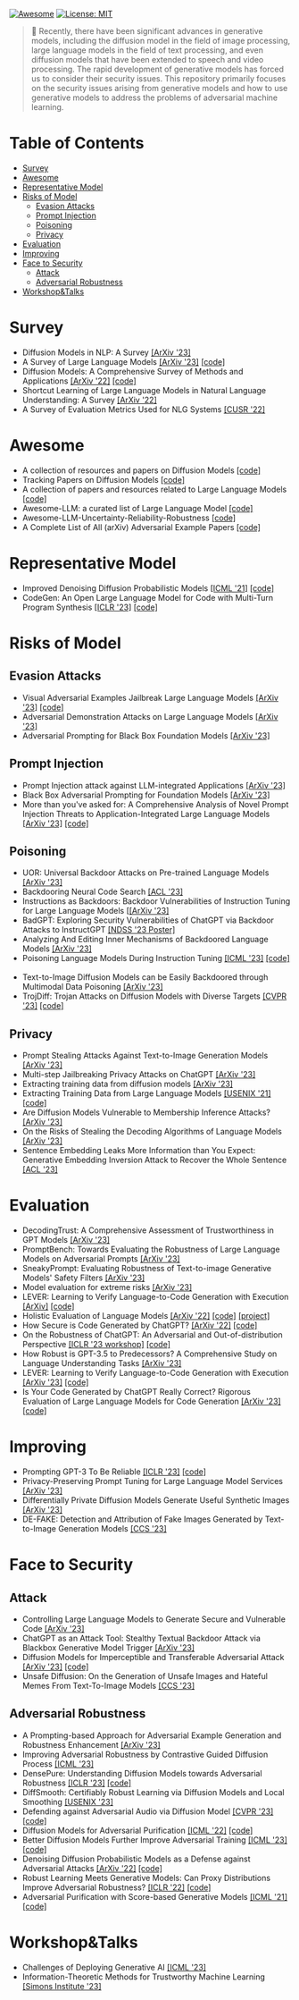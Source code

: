 [![Awesome](https://cdn.rawgit.com/sindresorhus/awesome/d7305f38d29fed78fa85652e3a63e154dd8e8829/media/badge.svg)](https://github.com/byerose/Awesome-Generative-AI-Security) 
[![License: MIT](https://img.shields.io/badge/License-MIT-green.svg)](https://opensource.org/licenses/MIT)
> 🚩 Recently, there have been significant advances in generative models, including the diffusion model in the field of image processing, large language models in the field of text processing, and even diffusion models that have been extended to speech and video processing. The rapid development of generative models has forced us to consider their security issues. This repository primarily focuses on the security issues arising from generative models and how to use generative models to address the problems of adversarial machine learning.

# Table of Contents
- [Survey](#Survey)
- [Awesome](#Awesome)
- [Representative Model](#Representative-Model)
- [Risks of Model](#Risks-of-Model)
  - [Evasion Attacks](#Evasion-Attacks)
  - [Prompt Injection](#Prompt-Injection)
  - [Poisoning](#Poisoning)
  - [Privacy](#Privacy)
- [Evaluation](#Evaluation)
- [Improving](#Improving)
- [Face to Security](#Face-to-Security)
  - [Attack](#Attack)  
  - [Adversarial Robustness](#Adversarial-Robustness)
- [Workshop&Talks](#Workshop&Talks)

# Survey

- Diffusion Models in NLP: A Survey [[ArXiv '23]](https://arxiv.org/abs/2303.07576) <img src="https://img.shields.io/badge/nlp-informational" alt="" />
- A Survey of Large Language Models [[ArXiv '23]](http://arxiv.org/abs/2303.18223) [[code]](https://github.com/RUCAIBox/LLMSurvey) <img src="https://img.shields.io/badge/nlp-informational" alt="" />
- Diffusion Models: A Comprehensive Survey of Methods and Applications [[ArXiv '22]](https://arxiv.org/abs/2209.00796) [[code]](https://github.com/YangLing0818/Diffusion-Models-Papers-Survey-Taxonomy) <img src="https://img.shields.io/badge/cv-brightgreen" alt="" />
- Shortcut Learning of Large Language Models in Natural Language Understanding: A Survey [[ArXiv '22]](https://arxiv.org/abs/2208.11857) <img src="https://img.shields.io/badge/nlp-informational" alt="" />
- A Survey of Evaluation Metrics Used for NLG Systems [[CUSR '22]](https://dl.acm.org/doi/abs/10.1145/3485766) <img src="https://img.shields.io/badge/nlp-informational" alt="" />

# Awesome
- A collection of resources and papers on Diffusion Models [[code]](https://heejkoo.github.io/Awesome-Diffusion-Models/) <img src="https://img.shields.io/badge/multi-blueviolet" alt="" />
- Tracking Papers on Diffusion Models [[code]](https://vsehwag.github.io/blog/2023/2/all_papers_on_diffusion.html) <img src="https://img.shields.io/badge/cv-brightgreen" alt="" />
- A collection of papers and resources related to Large Language Models [[code]](https://github.com/RUCAIBox/LLMSurvey) <img src="https://img.shields.io/badge/multi-blueviolet" alt="" />
- Awesome-LLM: a curated list of Large Language Model [[code]](https://github.com/Hannibal046/Awesome-LLM) <img src="https://img.shields.io/badge/multi-blueviolet" alt="" />
- Awesome-LLM-Uncertainty-Reliability-Robustness [[code]](https://github.com/jxzhangjhu/Awesome-LLM-Uncertainty-Reliability-Robustness) <img src="https://img.shields.io/badge/nlp-informational" alt="" />
- A Complete List of All (arXiv) Adversarial Example Papers [[code]](https://nicholas.carlini.com/writing/2019/all-adversarial-example-papers.html) <img src="https://img.shields.io/badge/multi-blueviolet" alt="" />

# Representative Model

- Improved Denoising Diffusion Probabilistic Models [[ICML '21]](https://arxiv.org/abs/2102.09672) [[code]](https://github.com/openai/improved-diffusion) <img src="https://img.shields.io/badge/cv-brightgreen" alt="" />
- CodeGen: An Open Large Language Model for Code with Multi-Turn Program Synthesis [[ICLR '23]](https://arxiv.org/abs/2203.13474) [[code]](https://github.com/salesforce/CodeGen) <img src="https://img.shields.io/badge/nlp-informational" alt="" />

# Risks of Model

## Evasion Attacks

- Visual Adversarial Examples Jailbreak Large Language Models [[ArXiv '23]](https://arxiv.org/abs/2306.13213) [[code]](https://github.com/Unispac/Visual-Adversarial-Examples-Jailbreak-Large-Language-Models) <img src="https://img.shields.io/badge/multi-blueviolet" alt="" />
- Adversarial Demonstration Attacks on Large Language Models [[ArXiv '23]](https://arxiv.org/abs/2305.14950) <img src="https://img.shields.io/badge/nlp-informational" alt="" />
- Adversarial Prompting for Black Box Foundation Models [[ArXiv '23]](https://arxiv.org/abs/2302.04237)  <img src="https://img.shields.io/badge/nlp-informational" alt="" />

## Prompt Injection
- Prompt Injection attack against LLM-integrated Applications [[ArXiv '23]](https://arxiv.org/abs/2306.05499) <img src="https://img.shields.io/badge/nlp-informational" alt="" />
- Black Box Adversarial Prompting for Foundation Models [[ArXiv '23]](https://arxiv.org/abs/2302.04237) <img src="https://img.shields.io/badge/multi-blueviolet" alt="" /> 
- More than you've asked for: A Comprehensive Analysis of Novel Prompt Injection Threats to Application-Integrated Large Language Models [[ArXiv '23]](https://arxiv.org/abs/2302.12173) [[code]](https://github.com/greshake/lm-safety) <img src="https://img.shields.io/badge/nlp-informational" alt="" />

## Poisoning
- UOR: Universal Backdoor Attacks on Pre-trained Language Models [[ArXiv '23]](https://arxiv.org/abs/2305.09574)  <img src="https://img.shields.io/badge/nlp-informational" alt="" />
- Backdooring Neural Code Search [[ACL '23]](https://arxiv.org/abs/2305.17506) <img src="https://img.shields.io/badge/nlp-informational" alt="" />
- Instructions as Backdoors: Backdoor Vulnerabilities of Instruction Tuning for Large Language Models [[[ArXiv '23]](https://arxiv.org/abs/2305.14710) <img src="https://img.shields.io/badge/nlp-informational" alt="" />
- BadGPT: Exploring Security Vulnerabilities of ChatGPT via Backdoor Attacks to InstructGPT [[NDSS '23 Poster]](https://arxiv.org/abs/2304.12298) <img src="https://img.shields.io/badge/nlp-informational" alt="" />
- Analyzing And Editing Inner Mechanisms of Backdoored Language Models [[ArXiv '23]](http://arxiv.org/abs/2302.12461) <img src="https://img.shields.io/badge/nlp-informational" alt="" />
- Poisoning Language Models During Instruction Tuning [[ICML '23]](http://arxiv.org/abs/2305.00944) [[code]](https://github.com/AlexWan0/Poisoning-Instruction-Tuned-Models) <img src="https://img.shields.io/badge/nlp-informational" alt="" />
- Text-to-Image Diffusion Models can be Easily Backdoored through Multimodal Data Poisoning [[ArXiv '23]](https://arxiv.org/abs/2305.04175) <img src="https://img.shields.io/badge/multi-blueviolet" alt="" />
- TrojDiff: Trojan Attacks on Diffusion Models with Diverse Targets [[CVPR '23]](https://arxiv.org/abs/2303.05762) [[code]](https://github.com/chenweixin107/TrojDiff) <img src="https://img.shields.io/badge/multi-blueviolet" alt="" />
  
## Privacy

- Prompt Stealing Attacks Against Text-to-Image Generation Models [[ArXiv '23]](https://arxiv.org/abs/2305.13873) <img src="https://img.shields.io/badge/multi-blueviolet" alt="" />
- Multi-step Jailbreaking Privacy Attacks on ChatGPT [[ArXiv '23]](http://arxiv.org/abs/2304.05197) <img src="https://img.shields.io/badge/nlp-informational" alt="" />
- Extracting training data from diffusion models [[ArXiv '23]](https://arxiv.org/abs/2301.13188)  <img src="https://img.shields.io/badge/cv-brightgreen" alt="" />
- Extracting Training Data from Large Language Models [[USENIX '21]](https://arxiv.org/abs/2012.07805) [[code]](https://github.com/ftramer/LM_Memorization) <img src="https://img.shields.io/badge/nlp-informational" alt="" />
- Are Diffusion Models Vulnerable to Membership Inference Attacks? [[ArXiv '23]](https://arxiv.org/abs/2302.01316) <img src="https://img.shields.io/badge/cv-brightgreen" alt="" />
- On the Risks of Stealing the Decoding Algorithms of Language Models [[ArXiv '23]](https://arxiv.org/abs/2303.04729)  <img src="https://img.shields.io/badge/nlp-informational" alt="" />
- Sentence Embedding Leaks More Information than You Expect: Generative Embedding Inversion Attack to Recover the Whole Sentence [[ACL '23]](https://arxiv.org/abs/2305.03010) <img src="https://img.shields.io/badge/nlp-informational" alt="" />
  
# Evaluation

- DecodingTrust: A Comprehensive Assessment of Trustworthiness in GPT Models [[ArXiv '23]](https://arxiv.org/abs//2306.11698)
- PromptBench: Towards Evaluating the Robustness of Large Language Models on Adversarial Prompts [[ArXiv '23]](https://arxiv.org/abs/2306.04528) <img src="https://img.shields.io/badge/nlp-informational" alt="" />
- SneakyPrompt: Evaluating Robustness of Text-to-image Generative Models' Safety Filters [[ArXiv '23]](https://arxiv.org/abs/2305.12082) <img src="https://img.shields.io/badge/multi-blueviolet" alt="" />
- Model evaluation for extreme risks [[ArXiv '23]](https://arxiv.org/abs/2305.15324) <img src="https://img.shields.io/badge/nlp-informational" alt="" />
- LEVER: Learning to Verify Language-to-Code Generation with Execution [[ArXiv]](https://arxiv.org/abs/2302.08468) [[code]](https://github.com/niansong1996/lever) <img src="https://img.shields.io/badge/nlp-informational" alt="" />
- Holistic Evaluation of Language Models [[ArXiv '22]](https://arxiv.org/abs/2211.09110) [[code]](https://github.com/stanford-crfm/helm) [[project]](https://crfm.stanford.edu/helm/latest/) <img src="https://img.shields.io/badge/nlp-informational" alt="" />
- How Secure is Code Generated by ChatGPT? [[ArXiv '22]](https://arxiv.org/abs/2304.09655) [[code]](https://github.com/raphaelkhoury/programsgeneratedbychatgpt) <img src="https://img.shields.io/badge/nlp-informational" alt="" />
- On the Robustness of ChatGPT: An Adversarial and Out-of-distribution Perspective [[ICLR '23 workshop]](http://arxiv.org/abs/2302.12095) [[code]](https://github.com/microsoft/robustlearn/tree/main/chatgpt-robust) <img src="https://img.shields.io/badge/nlp-informational" alt="" />
- How Robust is GPT-3.5 to Predecessors? A Comprehensive Study on Language Understanding Tasks [[ArXiv '23]](https://arxiv.org/abs/2303.00293) <img src="https://img.shields.io/badge/nlp-informational" alt="" />
- LEVER: Learning to Verify Language-to-Code Generation with Execution [[ArXiv '23]](http://arxiv.org/abs/2302.08468) [[code]](https://github.com/niansong1996/lever) <img src="https://img.shields.io/badge/nlp-informational" alt="" />
- Is Your Code Generated by ChatGPT Really Correct? Rigorous Evaluation of Large Language Models for Code Generation [[ArXiv '23]](http://arxiv.org/abs/2305.01210) [[code]](https://github.com/evalplus/evalplus) <img src="https://img.shields.io/badge/nlp-informational" alt="" />

# Improving

- Prompting GPT-3 To Be Reliable [[ICLR '23]](https://arxiv.org/abs/2210.09150) [[code]](https://github.com/NoviScl/GPT3-Reliability) <img src="https://img.shields.io/badge/nlp-informational" alt="" />
- Privacy-Preserving Prompt Tuning for Large Language Model Services [[ArXiv '23]](https://arxiv.org/abs/2305.06212) <img src="https://img.shields.io/badge/nlp-informational" alt="" />
- Differentially Private Diffusion Models Generate Useful Synthetic Images [[ArXiv '23]](https://arxiv.org/abs/2302.13861) <img src="https://img.shields.io/badge/cv-brightgreen" alt="" />
- DE-FAKE: Detection and Attribution of Fake Images Generated by Text-to-Image Generation Models [[CCS '23]](https://arxiv.org/abs/2305.13873) <img src="https://img.shields.io/badge/multi-blueviolet" alt="" />
  
# Face to Security
## Attack
  - Controlling Large Language Models to Generate Secure and Vulnerable Code [[ArXiv '23]](https://arxiv.org/abs/2302.05319) <img src="https://img.shields.io/badge/nlp-informational" alt="" />
  - ChatGPT as an Attack Tool: Stealthy Textual Backdoor Attack via Blackbox Generative Model Trigger [[ArXiv '23]](http://arxiv.org/abs/2304.14475) <img src="https://img.shields.io/badge/nlp-informational" alt="" />
  - Diffusion Models for Imperceptible and Transferable Adversarial Attack [[ArXiv '23]](https://arxiv.org/abs/2305.08192) [[code]](https://github.com/WindVChen/DiffAttack) <img src="https://img.shields.io/badge/cv-brightgreen" alt="" />
  - Unsafe Diffusion: On the Generation of Unsafe Images and Hateful Memes From Text-To-Image Models [[CCS '23]](https://arxiv.org/abs/2305.13873) <img src="https://img.shields.io/badge/multi-blueviolet" alt="" />
  
## Adversarial Robustness
- A Prompting-based Approach for Adversarial Example Generation and Robustness Enhancement [[ArXiv '23]](https://arxiv.org/abs/2203.10714) <img src="https://img.shields.io/badge/nlp-informational" alt="" />
- Improving Adversarial Robustness by Contrastive Guided Diffusion Process [[ICML '23]](https://arxiv.org/abs/2210.09643) <img src="https://img.shields.io/badge/cv-brightgreen" alt="" />
- DensePure: Understanding Diffusion Models towards Adversarial Robustness [[ICLR '23]](https://arxiv.org/abs/2211.00322) [[code]](https://github.com/Jayfeather1024/DensePure) <img src="https://img.shields.io/badge/cv-brightgreen" alt="" />
- DiffSmooth: Certifiably Robust Learning via Diffusion Models and Local Smoothing [[USENIX '23]](https://www.usenix.org/conference/usenixsecurity23/presentation/zhangjiawei) <img src="https://img.shields.io/badge/cv-brightgreen" alt="" />
- Defending against Adversarial Audio via Diffusion Model [[CVPR '23]](https://openreview.net/forum?id=5-Df3tljit7) [[code]](https://github.com/cychomatica/AudioPure) <img src="https://img.shields.io/badge/audio-important" alt="" />
- Diffusion Models for Adversarial Purification [[ICML '22]](https://arxiv.org/abs/2205.07460) [[code]](https://github.com/NVlabs/DiffPure) <img src="https://img.shields.io/badge/cv-brightgreen" alt="" />
- Better Diffusion Models Further Improve Adversarial Training [[ICML '23]](https://arxiv.org/abs/2302.04638) [[code]](https://github.com/wzekai99/dm-improves-at) <img src="https://img.shields.io/badge/cv-brightgreen" alt="" />
- Denoising Diffusion Probabilistic Models as a Defense against Adversarial Attacks [[ArXiv '22]](https://arxiv.org/abs/2301.06871) [[code]](https://github.com/ankile/adversarial-diffusion) <img src="https://img.shields.io/badge/cv-brightgreen" alt="" />
- Robust Learning Meets Generative Models: Can Proxy Distributions Improve Adversarial Robustness? [[ICLR '22]](https://arxiv.org/abs/2104.09425) [[code]](https://github.com/inspire-group/proxy-distributions) <img src="https://img.shields.io/badge/cv-brightgreen" alt="" />
- Adversarial Purification with Score-based Generative Models [[ICML '21]](http://proceedings.mlr.press/v139/yoon21a.html) [[code]](https://github.com/jmyoon1/adp) <img src="https://img.shields.io/badge/cv-brightgreen" alt="" />

# Workshop&Talks

- Challenges of Deploying Generative AI [[ICML '23]](https://deployinggenerativeai.github.io/index)
- Information-Theoretic Methods for Trustworthy Machine Learning [[Simons Institute '23]](https://simons.berkeley.edu/workshops/asu-it-ml)
